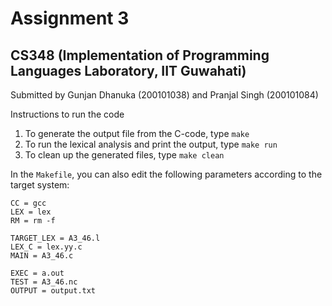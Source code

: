 # Assignment 3
## CS348 (Implementation of Programming Languages Laboratory, IIT Guwahati)
Submitted by Gunjan Dhanuka (200101038) and Pranjal Singh (200101084)

Instructions to run the code

1. To generate the output file from the C-code, type `make`
2. To run the lexical analysis and print the output, type `make run`
3. To clean up the generated files, type `make clean`

In the `Makefile`, you can also edit the following parameters according to the target system:
```
CC = gcc
LEX = lex
RM = rm -f

TARGET_LEX = A3_46.l
LEX_C = lex.yy.c
MAIN = A3_46.c

EXEC = a.out
TEST = A3_46.nc
OUTPUT = output.txt
```